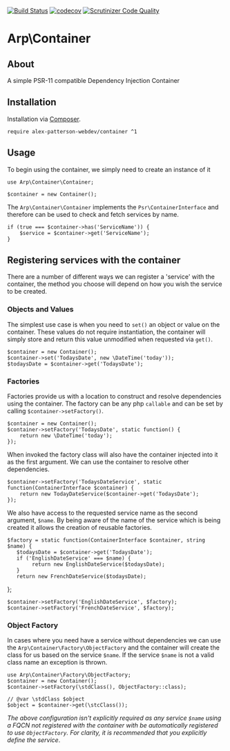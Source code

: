 [![Build Status](https://travis-ci.com/alex-patterson-webdev/container-array.svg?branch=master)](https://travis-ci.com/alex-patterson-webdev/container)
[![codecov](https://codecov.io/gh/alex-patterson-webdev/container-array/branch/master/graph/badge.svg)](https://codecov.io/gh/alex-patterson-webdev/container)
[![Scrutinizer Code Quality](https://scrutinizer-ci.com/g/alex-patterson-webdev/container-array/badges/quality-score.png?b=master)](https://scrutinizer-ci.com/g/alex-patterson-webdev/container/?branch=master)

# Arp\Container

## About

A simple PSR-11 compatible Dependency Injection Container
 
## Installation

Installation via [Composer](https://getcomposer.org).

    require alex-patterson-webdev/container ^1
 
## Usage

To begin using the container, we simply need to create an instance of it

    use Arp\Container\Container;
    
    $container = new Container();

The `Arp\Container\Container` implements the `Psr\ContainerInterface` and therefore can be used to check and fetch services by name.

    if (true === $container->has('ServiceName')) {
        $service = $container->get('ServiceName');
    }
    
## Registering services with the container

There are a number of different ways we can register a 'service' with the container, the method you choose will depend on how you wish the 
service to be created.

### Objects and Values

The simplest use case is when you need to `set()` an object or value on the container. These values do not require 
instantiation, the container will simply store and return this value unmodified when requested via `get()`.

    $container = new Container();
    $container->set('TodaysDate', new \DateTime('today'));
    $todaysDate = $container->get('TodaysDate');
       
### Factories

Factories provide us with a location to construct and resolve dependencies using the container. The factory can be any php `callable`
and can be set by calling `$container->setFactory()`.

    $container = new Container();
    $container->setFactory('TodaysDate', static function() {
        return new \DateTime('today');
    });
    
When invoked the factory class will also have the container injected into it as the first argument. We can use the container to
resolve other dependencies.

    $container->setFactory('TodaysDateService', static function(ContainerInterface $container) {
        return new TodayDateService($container->get('TodaysDate');
    });
    
We also have access to the requested service name as the second argument, `$name`. By being aware of the name of the service which
is being created it allows the creation of reusable factories.

    $factory = static function(ContainerInterface $container, string $name) {
       $todaysDate = $container->get('TodaysDate');
       if ('EnglishDateService' === $name) {
            return new EnglishDateService($todaysDate);
       }
       return new FrenchDateService($todaysDate);
   };
   
    $container->setFactory('EnglishDateService', $factory);
    $container->setFactory('FrenchDateService', $factory);
    
### Object Factory

In cases where you need have a service without dependencies we can use the `Arp\Container\Factory\ObjectFactory` and the container will create the
 class for us based on the service `$name`. If the service `$name` is not a valid class name an exception is thrown.
 
    use Arp\Container\Factory\ObjectFactory;
    $container = new Container();
    $container->setFactory(\stdClass(), ObjectFactory::class);
    
    // @var \stdClass $object
    $object = $container->get(\stcClass());
    
_The above configuration isn't explicitly required as any service `$name` using a FQCN not registered with the container 
with be automatically registered to use `ObjectFactory`. For clarity, it is recommended that you explicitly 
define the service_.

